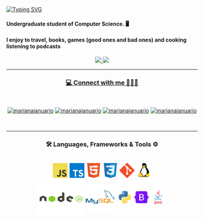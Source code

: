 [![Typing SVG](https://readme-typing-svg.herokuapp.com?font=Libre+Baskerville&duration=4800&color=C70CA3&lines=Hi+everyone!++%F0%9F%99%8B%E2%80%8D%E2%99%80%EF%B8%8F;I'm+Mariana+and+this+is+my+GitHub+%F0%9F%91%A9%E2%80%8D%F0%9F%92%BB;Feel+free+to+contact+me+anytime+%F0%9F%93%B2)](https://git.io/typing-svg)

#### Undergraduate student of Computer Science. 🖥️
#### I enjoy to travel, books, games (good ones and bad ones) and cooking listening to podcasts


<div align="center">
  <a href="https://github.com/Marianadlj">
  <img height="150em" src="https://github-readme-stats.vercel.app/api?username=Marianadlj&show_icons=true&theme=dracula&include_all_commits=true&count_private=true"/>
  <img height="150em" src="https://github-readme-stats.vercel.app/api/top-langs/?username=Marianadlj&layout=compact&langs_count=7&theme=dracula"/>
 </div>
  
 <hr>
<h3 align="center">💻 Connect with me 👩🏻‍💻</h3>
<div>
  <br>
<p align="center">
<a href="https://www.linkedin.com/in/marianalimajanu%C3%A1rio/" target="blank"><img align="center" src="https://raw.githubusercontent.com/rahuldkjain/github-profile-readme-generator/master/src/images/icons/Social/linked-in-alt.svg" alt="marianajanuario" height="30" width="40" /></a>
<a href="https://dev.to/marianadlj" target="blank"><img align="center" src="https://raw.githubusercontent.com/rahuldkjain/github-profile-readme-generator/master/src/images/icons/Social/devto.svg" alt="marianajanuario" height="30" width="40" /></a>
<a href="mailto:marianalimajanuario@gmail.com" target="blank"><img align="center" src="https://cdn-icons-png.flaticon.com/512/281/281769.png" alt="marianajanuario" height="35" width="35" /></a>
<a href="https://api.whatsapp.com/send?phone=+5584999563459&text=Oi! Podemos conversar?" target="blank"><img align="center" src="https://raw.githubusercontent.com/rahuldkjain/github-profile-readme-generator/master/src/images/icons/Social/whatsapp.svg" alt="marianajanuario" height="30" width="40" /></a>
</p><br>
</div>
  
  
  <hr>
<h3 align="center">🛠 Languages, Frameworks & Tools ⚙️</h3>

<div align="center" style="display: inline_block">
  <br>
  <img align="center" src="https://raw.githubusercontent.com/devicons/devicon/master/icons/javascript/javascript-original.svg" alt="javascript" width="40" height="40"/>
  <img align="center" src="https://raw.githubusercontent.com/devicons/devicon/master/icons/typescript/typescript-original.svg" alt="typescript" width="40" height="40"/> 
  <img align="center" src="https://raw.githubusercontent.com/devicons/devicon/master/icons/html5/html5-original.svg" alt="html" width="40" height="40"/>
  <img align="center" src="https://raw.githubusercontent.com/devicons/devicon/master/icons/css3/css3-original.svg" alt="css" width="40" height="40"/>
  <img align="center" src="https://raw.githubusercontent.com/devicons/devicon/master/icons/git/git-original.svg" alt="git" width="40" height="40"/>
  <img align="center" src="https://raw.githubusercontent.com/devicons/devicon/master/icons/linux/linux-original.svg" alt="linux" width="40" height="40"/>
  <br>
  
  <img align="center" src="https://raw.githubusercontent.com/devicons/devicon/master/icons/nodejs/nodejs-original-wordmark.svg" alt="nodejs" width="120" height="100"/>
  <img align="center" src="https://raw.githubusercontent.com/devicons/devicon/master/icons/mysql/mysql-original-wordmark.svg" alt="mysql" width="80" height="70"/>
  <img align="center" src="https://raw.githubusercontent.com/devicons/devicon/master/icons/python/python-original.svg" alt="python" width="40" height="40"/>  
  <img align="center" src="https://raw.githubusercontent.com/devicons/devicon/2ae2a900d2f041da66e950e4d48052658d850630/icons/bootstrap/bootstrap-original.svg" alt="bootstrap" width="40" height="40"/>
  <img align="center" src="https://raw.githubusercontent.com/devicons/devicon/2ae2a900d2f041da66e950e4d48052658d850630/icons/java/java-original-wordmark.svg" alt="java" width="40" height="40"/>

